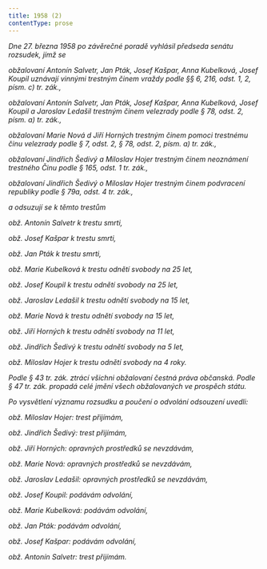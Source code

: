 ```yaml
---
title: 1958 (2)
contentType: prose
---
```


_Dne 27. března 1958 po závěrečné poradě vyhlásil předseda senátu rozsudek, jímž se_

_obžalovaní Antonín Salvetr, Jan Pták, Josef Kašpar, Anna Kubelková, Josef Koupil uznávají vinnými trestným činem vraždy podle §§ 6, 216, odst. 1, 2, písm. c) tr. zák.,_

_obžalovaní Antonín Salvetr, Jan Pták, Josef Kašpar, Anna Kubelková, Josef Koupil a Jaroslav Ledašil trestným činem velezrady podle § 78, odst. 2, písm. a) tr. zák.,_

_obžalovaní Marie Nová d Jiří Horných trestným činem pomoci trestnému činu velezrady podle § 7, odst. 2, § 78, odst. 2, písm. a) tr. zák.,_

_obžalovaní Jindřich Šedivý a Miloslav Hojer trestným činem ne­oznámení trestného Činu podle § 165, odst. 1 tr. zák.,_

_obžalovaní Jindřich Šedivý o Miloslav Hojer trestným činem podvracení republiky podle § 79a, odst. 4 tr. zák.,_

_a odsuzují se k těmto trestům_

_obž. Antonín Salvetr k trestu smrti,_

_obž. Josef Kašpar k trestu smrti,_

_obž. Jan Pták k trestu smrti,_

_obž. Marie Kubelková k trestu odnětí svobody na 25 let,_

_obž. Josef Koupil k trestu odnětí svobody na 25 let,_

_obž. Jaroslav Ledašil k trestu odnětí svobody na 15 let,_

_obž. Marie Nová k trestu odnětí svobody na 15 let,_

_obž. Jiří Horných k trestu odnětí svobody na 11 let,_

_obž. Jindřich Šedivý k trestu odnětí svobody na 5 let,_

_obž. Miloslav Hojer k trestu odnětí svobody na 4 roky._

_Podle § 43 tr. zák. ztrácí všichni obžalovaní čestná práva občanská. Podle § 47 tr. zák. propadá celé jmění všech obžalovaných ve prospěch státu._

_Po vysvětlení významu rozsudku a poučení o odvolání odsouzení uvedli:_

_obž. Miloslav Hojer: trest přijímám,_

_obž. Jindřich Šedivý: trest přijímám,_

_obž. Jiří Horných: opravných prostředků se nevzdávám,_

_obž. Marie Nová: opravných prostředků se nevzdávám,_

_obž. Jaroslav Ledašil: opravných prostředků se nevzdávám,_

_obž. Josef Koupil: podávám odvolání,_

_obž. Marie Kubelková: podávám odvolání,_

_obž. Jan Pták: podávám odvolání,_

_obž. Josef Kašpar: podávám odvolání,_

_obž. Antonín Salvetr: trest přijímám._
